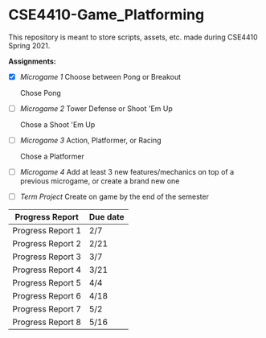 # CSE4410-Game_Platforming

This repository is meant to store scripts, assets, etc. made during CSE4410 Spring 2021.

**Assignments:**

- [x] *Microgame 1*
Choose between Pong or Breakout

  Chose Pong

- [ ] *Microgame 2*
Tower Defense or Shoot 'Em Up

  Chose a Shoot 'Em Up

- [ ] *Microgame 3*
Action, Platformer, or Racing

  Chose a Platformer

- [ ] *Microgame 4*
Add at least 3 new features/mechanics on top of a previous microgame, or create a brand new one

- [ ] *Term Project*
Create on game by the end of the semester




Progress Report | Due date
------------ | -------------
Progress Report 1 | 2/7
Progress Report 2 | 2/21
Progress Report 3 | 3/7
Progress Report 4 | 3/21
Progress Report 5 | 4/4
Progress Report 6 | 4/18
Progress Report 7 | 5/2
Progress Report 8 | 5/16
